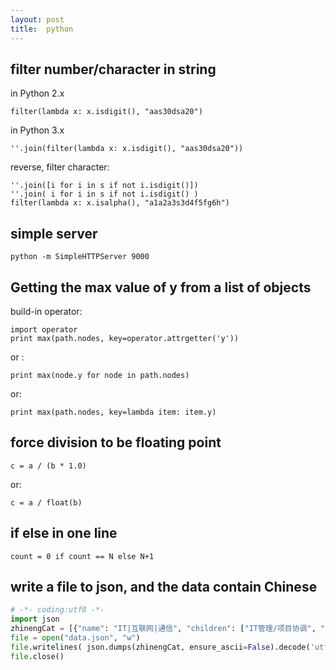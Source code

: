 ```yaml
---
layout: post
title:  python
---
```


## filter number/character in string

in Python 2.x

    filter(lambda x: x.isdigit(), "aas30dsa20")

in Python 3.x

    ''.join(filter(lambda x: x.isdigit(), "aas30dsa20"))
    
reverse, filter character:

    ''.join([i for i in s if not i.isdigit()])
    ''.join( i for i in s if not i.isdigit() )
    filter(lambda x: x.isalpha(), "a1a2a3s3d4f5fg6h")

## simple server

    python -m SimpleHTTPServer 9000
    
## Getting the max value of y from a list of objects
    
build-in operator:
    
    import operator
    print max(path.nodes, key=operator.attrgetter('y'))
    
or :

    print max(node.y for node in path.nodes)
    
or: 
    
    print max(path.nodes, key=lambda item: item.y)
    
## force division to be floating point 

    c = a / (b * 1.0)

or:

    c = a / float(b)
    
## if else in one line

    count = 0 if count == N else N+1

## write a file to json, and the data contain Chinese



```py
# -*- coding:utf8 -*-
import json
zhinengCat = [{"name": "IT|互联网|通信", "children": ["IT管理/项目协调", "IT管理/项目协调", "IT运维/技术支持", "IT质量管理/测试/配置管理", "产品", "电信/通信技术开发及应用", "软件/互联网开发/系统集成", "硬件开发", "运营"] }, {"name": "财务|人力资源|行政", "children": ["财务/审计/税务", "行政/后勤/文秘", "人力资源"] }, {"name": "采购|贸易|交通|物流", "children": ["采购/贸易", "交通运输服务", "物流/仓储"] }, {"name": "传媒|印刷|艺术|设计", "children": ["艺术/设计", "影视/媒体/出版/印刷"] }, {"name": "房产|建筑|物业管理", "children": ["房地产开发/经纪/中介", "土木/建筑/装修/市政工程", "物业管理"] }, {"name": "服务业", "children": ["安保", "保健/美容/美发/健身", "厨师", "服务", "管理", "护理", "旅游业务", "票务", "食品研发", "调度", "医生"] }, {"name": "金融", "children": ["保险开发", "保险业务", "风险管理", "核保", "拍卖", "投融资", "信贷", "信托", "银行业务", "证券业务"] }, {"name": "能源|环保|农业|科研", "children": ["畜牧", "公务员/事业单位/科研机构", "环境科学/环保", "能源/矿产/地质勘查", "饲料销售", "园艺"] }, {"name": "生产|制造", "children": ["电子/电器/半导体/仪器仪表", "服装设计", "化工", "机械设计/制造/维修", "技工/操作工", "汽车维护", "汽车销售", "汽车制造", "生产", "生产管理/运营", "传统销售", "医药推广", "医药研发"] }, {"name": "项目|质量|高级管理", "children": ["高级管理", "项目管理/项目协调", "质量管理/安全防护"] }, {"name": "销售|客服|市场", "children": ["公关/媒介", "广告", "会展", "客服/售前/售后技术支持", "市场", "销售管理", "销售行政/商务", "销售业务"] }, {"name": "咨询|法律|教育|翻译", "children": ["翻译（口译与笔译）", "教育/培训", "律师/法务/合规", "数据分析", "咨询"] } ]
file = open("data.json", "w")
file.writelines( json.dumps(zhinengCat, ensure_ascii=False).decode('utf-8').encode('utf-8')  )
file.close()
```



